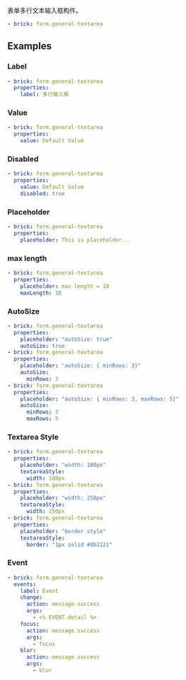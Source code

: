 表单多行文本输入框构件。

```yaml preview
- brick: form.general-textarea
```

## Examples

### Label

```yaml preview
- brick: form.general-textarea
  properties:
    label: 多行输入框
```

### Value

```yaml preview
- brick: form.general-textarea
  properties:
    value: Default Value
```

### Disabled

```yaml preview
- brick: form.general-textarea
  properties:
    value: Default Value
    disabled: true
```

### Placeholder

```yaml preview
- brick: form.general-textarea
  properties:
    placeholder: This is placeholder...
```

### max length

```yaml preview
- brick: form.general-textarea
  properties:
    placeholder: max length = 10
    maxLength: 10
```

### AutoSize

```yaml preview
- brick: form.general-textarea
  properties:
    placeholder: "autoSize: true"
    autoSize: true
- brick: form.general-textarea
  properties:
    placeholder: "autoSize: { minRows: 3}"
    autoSize:
      minRows: 3
- brick: form.general-textarea
  properties:
    placeholder: "autoSize: { minRows: 3, maxRows: 5}"
    autoSize:
      minRows: 3
      maxRows: 5
```

### Textarea Style

```yaml preview
- brick: form.general-textarea
  properties:
    placeholder: "width: 180px"
    textareaStyle:
      width: 180px
- brick: form.general-textarea
  properties:
    placeholder: "width: 250px"
    textareaStyle:
      width: 250px
- brick: form.general-textarea
  properties:
    placeholder: "border style"
    textareaStyle:
      border: "1px solid #8b2121"
```

### Event

```yaml preview
- brick: form.general-textarea
  events:
    label: Event
    change:
      action: message.success
      args:
        - <% EVENT.detail %>
    focus:
      action: message.success
      args:
        - focus
    blur:
      action: message.success
      args:
        - blur
```
